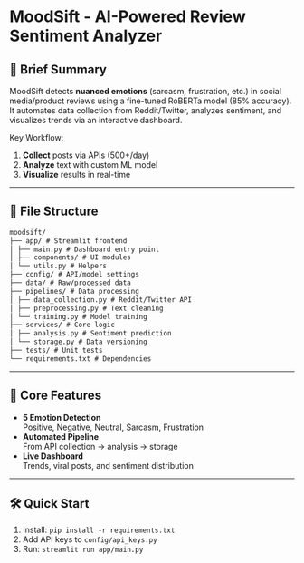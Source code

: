 # MoodSift - AI-Powered Review Sentiment Analyzer



## 📌 Brief Summary
MoodSift detects **nuanced emotions** (sarcasm, frustration, etc.) in social media/product reviews using a fine-tuned RoBERTa model (85% accuracy). It automates data collection from Reddit/Twitter, analyzes sentiment, and visualizes trends via an interactive dashboard.

Key Workflow:
1. **Collect** posts via APIs (500+/day)
2. **Analyze** text with custom ML model
3. **Visualize** results in real-time

---

## 📂 File Structure
```txt
moodsift/
├── app/ # Streamlit frontend
│ ├── main.py # Dashboard entry point
│ ├── components/ # UI modules
│ └── utils.py # Helpers
├── config/ # API/model settings
├── data/ # Raw/processed data
├── pipelines/ # Data processing
│ ├── data_collection.py # Reddit/Twitter API
│ ├── preprocessing.py # Text cleaning
│ └── training.py # Model training
├── services/ # Core logic
│ ├── analysis.py # Sentiment prediction
│ └── storage.py # Data versioning
├── tests/ # Unit tests
└── requirements.txt # Dependencies
```
---

## 🚀 Core Features
- **5 Emotion Detection**  
  Positive, Negative, Neutral, Sarcasm, Frustration
- **Automated Pipeline**  
  From API collection → analysis → storage
- **Live Dashboard**  
  Trends, viral posts, and sentiment distribution

---

## 🛠️ Quick Start
1. Install: `pip install -r requirements.txt`
2. Add API keys to `config/api_keys.py`
3. Run: `streamlit run app/main.py`
